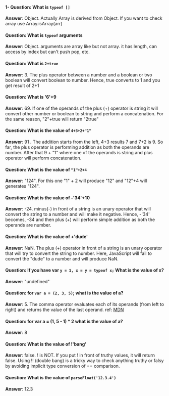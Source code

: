 #### 1- Question: What is `typeof []`

**Answer**: Object. Actually Array is derived from Object. If you want to check array use Array.isArray(arr)

#### Question: What is `typeof` arguments

**Answer**: Object. arguments are array like but not array. it has length, can access by index but can't push pop, etc.

#### Question: What is `2+true`

**Answer**: 3. The plus operator between a number and a boolean or two boolean will convert boolean to number. Hence, true converts to 1 and you get result of 2+1

#### Question: What is '6'+9

**Answer**: 69. If one of the operands of the plus (+) operator is string it will convert other number or boolean to string and perform a concatenation. For the same reason, "2"+true will return "2true"

#### Question: What is the value of `4+3+2+"1"`

**Answer**: 91 . The addition starts from the left, 4+3 results 7 and 7+2 is 9. So far, the plus operator is performing addition as both the operands are number. After that 9 + "1" where one of the operands is string and plus operator will perform concatenation.

#### Question: What is the value of `"1"+2+4`

**Answer**: "124". For this one "1" + 2 will produce "12" and "12"+4 will generates "124".

#### Question: What is the value of -'34'+10

**Answer**: -24. minus(-) in front of a string is an unary operator that will convert the string to a number and will make it negative. Hence, -'34' becomes, -34 and then plus (+) will perform simple addition as both the operands are number.

#### Question: What is the value of +'dude'

**Answer**: NaN. The plus (+) operator in front of a string is an unary operator that will try to convert the string to number. Here, JavaScript will fail to convert the "dude" to a number and will produce NaN.

#### Question: If you have var `y = 1, x = y = typeof x;` What is the value of x?

**Answer**: "undefined"

#### Question: for `var a = (2, 3, 5)`; what is the value of a?

**Answer**: 5. The comma operator evaluates each of its operands (from left to right) and returns the value of the last operand. ref: [MDN](https://developer.mozilla.org/en-US/docs/Web/JavaScript/Reference/Operators/Comma_Operator)

#### Question: for var a = (1, 5 - 1) \* 2 what is the value of a?

**Answer**: 8

#### Question: What is the value of !'bang'

**Answer**: false. ! is NOT. If you put ! in front of truthy values, it will return false. Using !! (double bang) is a tricky way to check anything truthy or falsy by avoiding implicit type conversion of == comparison.

#### Question: What is the value of `parseFloat('12.3.4')`

**Answer**: 12.3
